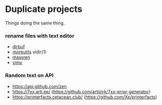 # Duplicate projects
Things doing the same thing.

### rename files with text editor
 - [dirbuf](https://github.com/elihunter173/dirbuf.nvim)
 - [moreutils](https://joeyh.name/code/moreutils/) vidir(1)
 - [massren](https://github.com/laurent22/massren)
 - [vimv](https://github.com/thameera/vimv/)

### Random text on API
 - https://api.github.com/zen
 - https://7xx.arti.ee/ (https://github.com/artizirk/7xx-error-generator)
 - https://printerfacts.cetacean.club/ (https://github.com/Xe/printerfacts)
